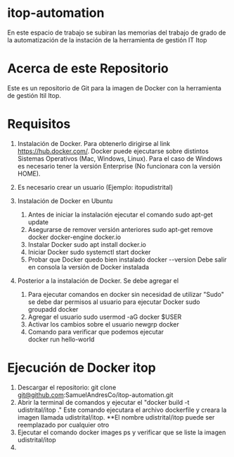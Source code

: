 # itop-automation
En este espacio de trabajo se subiran las memorias del trabajo de grado de la automatización de la instación de la herramienta de gestión IT Itop

# Acerca de este Repositorio
Este es un repositorio de Git para la imagen de Docker con la herramienta de gestión Itil Itop. 

# Requisitos 
1. Instalación de Docker. Para obtenerlo dirigirse al link https://hub.docker.com/. Docker puede ejecutarse sobre distintos Sistemas Operativos (Mac, Windows, Linux). Para el caso de Windows es necesario tener la versión Enterprise (No funcionara con la versión HOME).
2. Es necesario crear un usuario (Ejemplo: itopudistrital)

3. Instalación de Docker en Ubuntu

   1. Antes de iniciar la instalación ejecutar el comando
      sudo apt-get update
   2. Asegurarse de remover versión anteriores
      sudo apt-get remove docker docker-engine docker.io
   3. Instalar Docker
      sudo apt install docker.io
   4. Iniciar Docker
      sudo systemctl start docker
   5. Probar que Docker quedo bien instalado
      docker --version 
      Debe salir en consola la versión de Docker instalada    
4. Posterior a la instalación de Docker. Se debe agregar el 
    1. Para ejecutar comandos en docker sin necesidad de utilizar "Sudo" se debe dar permisos al usuario para ejecutar Docker
       sudo groupadd docker
    2. Agregar el usuario 
       sudo usermod -aG docker $USER
    3. Activar los cambios sobre el usuario
        newgrp docker 
    4. Comando para verificar que podemos ejecutar  
       docker run hello-world

# Ejecución de Docker itop
   1. Descargar el repositorio: git clone git@github.com:SamuelAndresCo/itop-automation.git
   2. Abrir la terminal de comandos y ejecutar el "docker build -t udistrital/itop ." Este comando ejecutara el archivo dockerfile y           creara la imagen llamada udistrital/itop. **El nombre udistrital/itop puede ser reemplazado por cualquier otro
   3. Ejecutar el comando docker images ps y verificar que se liste la imagen udistrital/itop
   4.
   
   
      
